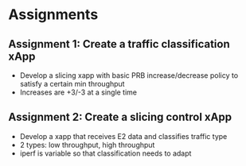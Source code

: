 # Assignments

## Assignment 1: Create a traffic classification xApp

- Develop a slicing xapp with basic PRB increase/decrease policy to satisfy a certain min throughput
- Increases are +3/-3 at a single time

## Assignment 2: Create a slicing control xApp

- Develop a xapp that receives E2 data and classifies traffic type
- 2 types: low throughput, high throughput
- iperf is variable so that classification needs to adapt
